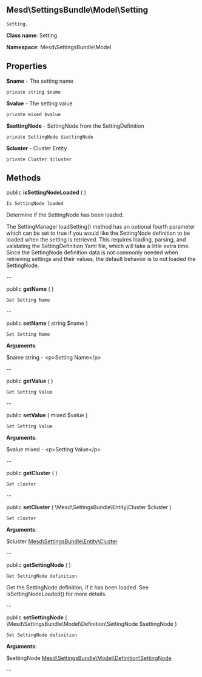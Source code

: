 Mesd\SettingsBundle\Model\Setting
---------------

    Setting.

    


**Class name**: Setting

**Namespace**: Mesd\SettingsBundle\Model









Properties
----------


**$name** - The setting name



    private string $name






**$value** - The setting value



    private mixed $value






**$settingNode** - SettingNode from the SettingDefinition



    private SettingNode $settingNode






**$cluster** - Cluster Entity



    private Cluster $cluster






Methods
-------


public **isSettingNodeLoaded** (  )


    Is SettingNode loaded

Determine if the SettingNode has been loaded.

The SettingManager loadSetting() method has an optional fourth parameter
which can be set to true if you would like the SettingNode definition to
be loaded when the setting is retrieved. This requires loading, parsing,
and validating the SettingDefinition Yaml file, which will take a little
extra time. Since the SettingNode definition data is not commonly needed
when retrieving settings and their values, the default behavior is to
not loaded the SettingNode.







--


public **getName** (  )


    Get Setting Name









--


public **setName** ( string $name )


    Set Setting Name








**Arguments**:

$name string  - &lt;p&gt;Setting Name&lt;/p&gt;


--


public **getValue** (  )


    Get Setting Value









--


public **setValue** ( mixed $value )


    Set Setting Value








**Arguments**:

$value mixed  - &lt;p&gt;Setting Value&lt;/p&gt;


--


public **getCluster** (  )


    Get cluster









--


public **setCluster** ( \Mesd\SettingsBundle\Entity\Cluster $cluster )


    Set cluster








**Arguments**:

$cluster [Mesd\SettingsBundle\Entity\Cluster](Mesd-SettingsBundle-Entity-Cluster.md) 


--


public **getSettingNode** (  )


    Get SettingNode definition

Get the SettingNode definition, if it has been loaded. See
isSettingNodeLoaded() for more details.







--


public **setSettingNode** ( \Mesd\SettingsBundle\Model\Definition\SettingNode $settingNode )


    Set SettingNode definition








**Arguments**:

$settingNode [Mesd\SettingsBundle\Model\Definition\SettingNode](Mesd-SettingsBundle-Model-Definition-SettingNode.md) 


--

